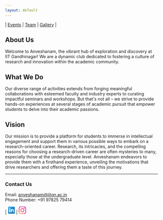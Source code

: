 ```yaml
---
layout: default
---
```


| [Events](./another-page.html) | [Team](./another-page4.html) | [Gallery](./another-page3.html) |

## About Us
Welcome to Anveshanam, the vibrant hub of exploration and discovery at IIT Gandhinagar! We are a dynamic club dedicated to fostering a culture of research and innovation within the academic community.

## What We Do
Our diverse range of activities extends from forging meaningful collaborations with esteemed faculty and industry experts to curating impactful seminars and workshops. But that's not all – we strive to provide hands-on experiences at several stages of academic pursuit that empower students to delve into their academic passions.

## Vision
Our mission is to provide a platform for students to immerse in intellectual engagement and support them in various possible ways to embark on a research-oriented career. Research, its intricacies, and the compelling reasons for choosing a research-driven career are often mysteries to many, especially those at the undergraduate level. Anveshanam endeavors to provide them with a firsthand experience, unveiling the motivations that drive researchers and offering them a taste of this journey.


---

### Contact Us

Email: [anveshanam@iitgn.ac.in](mailto:anveshanam@iitgn.ac.in) </br>
Phone Number: +91 97825 79414

| <a href="https://in.linkedin.com/in/anveshanam-iitgn-b81a1a243"><img src="./socials/link.jpeg" height = "24px" width="24px"></a> | <a href="https://www.instagram.com/anveshanam_iitgn/"><img src="./socials/insta.jpeg" height = "24px" width="24px"></a> 


